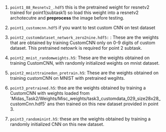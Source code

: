 1. ``point1_88_Resnetv2_.hdf5`` this is the pretrained weight for resnetv2 trained for point1(subtask1) so load this weight into a resnetv2 archotecutre and **preprocess** the image before testing.

2. ``point1_customcnn.hdf5``  if you want to test custom CNN on test dataset

3. ``point2_customdataset_network_zero2nine.hdf5:`` : These are the weights that are obtained by training CustomCNN only on 0-9 digits of custom dataset. This pretrained netowrk is required for point 2 subtask.

4. ``point2_mnist_randomweights.h5``: These are the weights obtained on training CustomCNN, with randomly initialized weights on mnist dataset.

5. ``point2_mnisttrainedon_pretrain.h5``: These are the weights obtained on training customCNN on MNIST with pretrained wegihts.
 
6. ``point3_pretrained.h5``: thse are the weights obtained by training a CustomCNN with weights loaded from 'Midas_Task2/Weights/Misc_weights/task3_customdata_029_size28x28_customCnn.hdf5'
ans then trained on this new dataset provided in point 3.
7. ``point3_randominint.h5``: these are the weights obtained by training a randomly initialized CNN on this new dataset.
